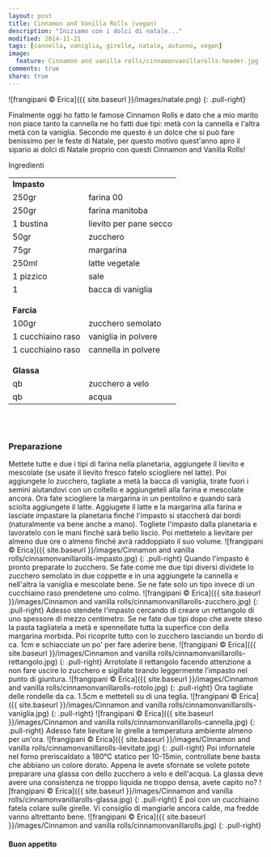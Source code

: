 ```yaml
---
layout: post
title: Cinnamon and Vanilla Rolls (vegan)
description: "Iniziamo con i dolci di natale..."
modified: 2014-11-21
tags: [cannella, vaniglia, girelle, natale, autunno, vegan]
image:
  feature: Cinnamon and vanilla rolls/cinnamonvanillarolls-header.jpg
comments: true
share: true
---
```


![frangipani © Erica]({{ site.baseurl }}/images/natale.png)
{: .pull-right}

Finalmente oggi ho fatto le famose Cinnamon Rolls e dato che a mio marito non piace tanto la cannella ne ho fatti due tipi: metà con la cannella e l'altra metà con la vaniglia. Secondo me questo è un dolce che si può fare benissimo per le feste di Natale, per questo motivo quest'anno apro il sipario ai dolci di Natale proprio con questi Cinnamon and Vanilla Rolls!


<div class="ingredients">
  <div class="ingredients-title">Ingredienti</div>
  <table>
    <tbody>
      <tr>
        <td colspan="2"><b>Impasto</b></td>
      </tr>
      <tr>
        <td>250gr</td>
        <td>farina 00</td>
      </tr>
      <tr>
        <td>250gr</td>
        <td>farina manitoba</td>
      </tr>
      <tr>
        <td>1 bustina</td>
        <td>lievito per pane secco</td>
      </tr>
      <tr>
        <td>50gr</td>
        <td>zucchero</td>
      </tr>
      <tr>
        <td>75gr</td>
        <td>margarina</td>
      </tr>
      <tr>
        <td>250ml</td>
        <td>latte vegetale</td>
      </tr>
      <tr>
        <td>1 pizzico</td>
        <td>sale</td>
      </tr>
      <tr>
        <td>1</td>
        <td>bacca di vaniglia</td>
      </tr>
      <tr style="height: 15px;"></tr>
      <tr>          
        <td colspan="2"><b>Farcia</b></td>
      </tr>
      <tr>
        <td>100gr</td>
        <td>zucchero semolato</td>
      </tr>
      <tr>      
        <td>1 cucchiaino raso</td>
        <td>vaniglia in polvere</td>
      </tr>
      <tr>      
        <td>1 cucchiaino raso</td>
        <td>cannella in polvere</td>
      </tr>
      <tr style="height: 15px;"></tr>
      <tr>          
        <td colspan="2"><b>Glassa</b></td>
      </tr>      
      <tr>
        <td>qb</td>
        <td>zucchero a velo</td>
      </tr>
      <tr>
        <td>qb</td>
        <td>acqua</td>       
      </tr>
    </tbody>
  </table>
  <br></br>
</div>


<h3>
  <font color="grey">
    <i class="icon-cogs"></i>
  </font> Preparazione
</h3>

Mettete tutte e due i tipi di farina nella planetaria, aggiungete il lievito e mescolate (se usate il lievito fresco fatelo sciogliere nel latte). Poi aggiungete lo zucchero, tagliate a metà la bacca di vaniglia, tirate fuori i semini aiutandovi con un coltello e aggiungeteli alla farina e mescolate ancora. Ora fate sciogliere la margarina in un pentolino e quando sarà sciolta aggiungete il latte. Aggiugete il latte e la margarina alla farina e lasciate impastare la planetaria finché l'impasto si staccherà dai bordi (naturalmente va bene anche a mano). Togliete l'impasto dalla planetaria e lavoratelo con le mani finché sarà bello liscio. Poi mettetelo a lievitare per almeno due ore o almeno finché avrà raddoppiato il suo volume.
![frangipani © Erica]({{ site.baseurl }}/images/Cinnamon and vanilla rolls/cinnamonvanillarolls-impasto.jpg)
{: .pull-right}
Quando l'impasto è pronto preparate lo zucchero. Se fate come me due tipi diversi dividete lo zucchero semolato in due coppette e in una aggiungete la cannella e nell'altra la vaniglia e mescolate bene. Se ne fate solo un tipo invece di un cucchiaino raso prendetene uno colmo.
![frangipani © Erica]({{ site.baseurl }}/images/Cinnamon and vanilla rolls/cinnamonvanillarolls-zucchero.jpg)
{: .pull-right}
Adesso stendete l'impasto cercando di creare un rettangolo di uno spessore di mezzo centimetro. Se ne fate due tipi dopo che avete steso la pasta tagliatela a metà e spennellate tutta la superfice con della margarina morbida. Poi ricoprite tutto con lo zucchero lasciando un bordo di ca. 1cm e schiacciate un po' per fare aderire bene.
![frangipani © Erica]({{ site.baseurl }}/images/Cinnamon and vanilla rolls/cinnamonvanillarolls-rettangolo.jpg)
{: .pull-right}
Arrotolate il rettangolo facendo attenzione a non fare uscire lo zucchero e sigillate tirando leggermente l'impasto nel punto di giuntura.
![frangipani © Erica]({{ site.baseurl }}/images/Cinnamon and vanilla rolls/cinnamonvanillarolls-rotolo.jpg)
{: .pull-right}
Ora tagliate delle rondelle da ca. 1.5cm e metteteli su di una teglia.
![frangipani © Erica]({{ site.baseurl }}/images/Cinnamon and vanilla rolls/cinnamonvanillarolls-vaniglia.jpg)
{: .pull-right}
![frangipani © Erica]({{ site.baseurl }}/images/Cinnamon and vanilla rolls/cinnamonvanillarolls-cannella.jpg)
{: .pull-right}
Adesso fate lievitare le girelle a temperatura ambiente almeno per un'ora.
![frangipani © Erica]({{ site.baseurl }}/images/Cinnamon and vanilla rolls/cinnamonvanillarolls-lievitate.jpg)
{: .pull-right}
Poi infornatele nel forno preriscaldato a 180°C statico per 10-15min, controllate bene basta che abbiano un colore dorato. Appena le avete sfornate se volete potete preparare una glassa con dello zucchero a velo e dell'acqua. La glassa deve avere una consistenza ne troppo liquida ne troppo densa, avete capito no? 
![frangipani © Erica]({{ site.baseurl }}/images/Cinnamon and vanilla rolls/cinnamonvanillarolls-glassa.jpg)
{: .pull-right}
E poi con un cucchiaino fatela colare sulle girelle. Vi consiglio di mangiarle ancora calde, ma fredde vanno altrettanto bene.
![frangipani © Erica]({{ site.baseurl }}/images/Cinnamon and vanilla rolls/cinnamonvanillarolls.jpg)
{: .pull-right}

<h4>Buon appetito
  <font color="red">
    <i class="icon-smile"></i>
  </font>
</h4>
